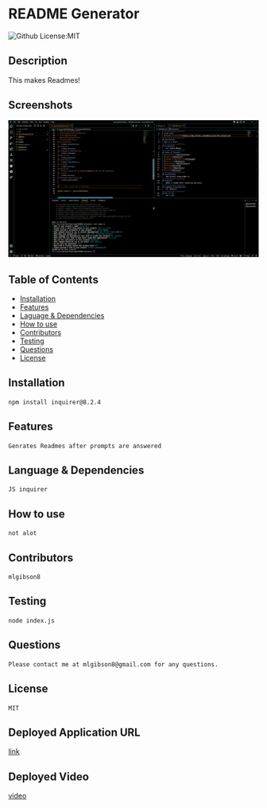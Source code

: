 # README Generator
![Github License:MIT](https://img.shields.io/badge/License-MIT-yellow.svg)
## Description
  This makes Readmes!
## Screenshots
![Screenshot](https://github.com/mlgibson8/README_Generator/blob/main/readme.png)
## Table of Contents
* [Installation](#installation)
* [Features](#features)
* [Laguage & Dependencies](#language)
* [How to use](#howtouse)
* [Contributors](#contributors)
* [Testing](#testing)
* [Questions](#questions)
* [License](#license)
## Installation
    npm install inquirer@8.2.4
## Features
    Genrates Readmes after prompts are answered
## Language & Dependencies
    JS inquirer
## How to use
    not alot
## Contributors
    mlgibson8
## Testing
    node index.js
## Questions
    Please contact me at mlgibson8@gmail.com for any questions.
## License
    MIT
## Deployed Application URL
[link](https://github.com/mlgibson8/README_Generator)

## Deployed Video
[video](https://drive.google.com/file/d/15oJCLhW9x-nEzB7GZLdv_UqPuZjuSR7K/view?usp=sharing)
